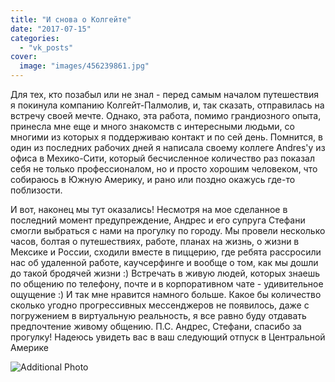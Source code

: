 ```yaml
---
title: "И снова о Колгейте"
date: "2017-07-15"
categories: 
  - "vk_posts"
cover:
  image: "images/456239861.jpg"
---
```


Для тех, кто позабыл или не знал - перед самым началом путешествия я покинула компанию Колгейт-Палмолив, и, так сказать, отправилась на встречу своей мечте. Однако, эта работа, помимо грандиозного опыта, принесла мне еще и много знакомств с интересными людьми, со многими из которых я поддерживаю контакт и по сей день. Помнится, в один из последних рабочих дней я написала своему коллеге Andres'у из офиса в Мехико-Сити, который бесчисленное количество раз показал себя не только профессионалом, но и просто хорошим человеком, что собираюсь в Южную Америку, и рано или поздно окажусь где-то поблизости.

<!--more-->

И вот, наконец мы тут оказались! Несмотря на мое сделанное в последний момент предупреждение, Андрес и его супруга Стефани смогли выбраться с нами на прогулку по городу. Мы провели несколько часов, болтая о путешествиях, работе, планах на жизнь, о жизни в Мексике и России, сходили вместе в пиццерию, где ребята рассросили нас об удаленной работе, каучсерфинге и вообще о том, как мы дошли до такой бродячей жизни :) Встречать в живую людей, которых знаешь по общению по телефону, почте и в корпоративном чате - удивительное ощущение :) И так мне нравится намного больше. Какое бы количество сколько угодно прогрессивных мессенджеров не появилось, даже с погружением в виртуальную реальность, я все равно буду отдавать предпочтение живому общению. П.С. Андрес, Стефани, спасибо за прогулку! Надеюсь увидеть вас в ваш следующий отпуск в Центральной Америке

![Additional Photo](https://vodpop.ru/wp-content/uploads/2023/07/456239862.jpg)
